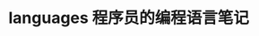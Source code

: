 # languages 程序员的编程语言笔记          
     
                       
                      
                              
           
            
 
 
   
      

